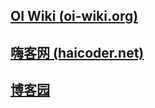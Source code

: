 ## [OI Wiki (oi-wiki.org)](https://oi-wiki.org/)

## [嗨客网 (haicoder.net)](https://haicoder.net/)

## [博客园](https://www.cnblogs.com/)